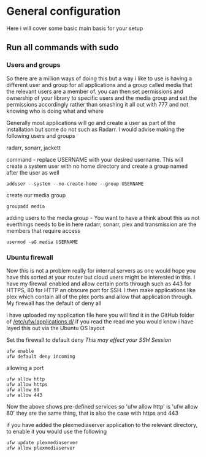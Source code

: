 # General configuration 
Here i will cover some basic main basis for your setup 
## Run all commands with sudo

### Users and groups 
So there are a million ways of doing this but a way i like to use is having a different user and group for all applications and a group called media that the relevant users are a member of. you can then set permissions and ownership of your library to specific users and the media group and set the permissions accordingly rather than smashing it all out with 777 and not knowing who is doing what and where

Generally most applications will go and create a user as part of the installation but some do not such as Radarr. I would advise making the following users and groups

radarr, sonarr, jackett

command - replace USERNAME with your desired username. This will create a system user with no home directory and create a group named after the user as well
```
adduser --system --no-create-home --group USERNAME
```

create our media group
```
groupadd media
```

adding users to the media group - You want to have a think about this as not everthings needs to be in here radarr, sonarr, plex and transmission are the members that require access
```
usermod -aG media USERNAME
```

### Ubuntu firewall 
Now this is not a problem really for internal servers as one would hope you have this sorted at your router but cloud users might be interested in this. I have my firewall enabled and allow certain ports through such as 443 for HTTPS, 80 for HTTP an obscure port for SSH. I then make applications like plex which contain all of the plex ports and allow that application through. My firewall has the default of deny all

i have uploaded my application file here you will find it in the GitHub folder of [/etc/ufw/applications.d/](/etc/ufw/applications.d/plexmediaserver) if you read the read me you would know i have layed this out via the Ubuntu OS layout

Set the firewall to default deny *This may effect your SSH Session*
```
ufw enable
ufw default deny incoming
```

allowing a port
```
ufw allow http
ufw allow https
ufw allow 80
ufw allow 443
```
Now the above shows pre-defined services so 'ufw allow http' is 'ufw allow 80' they are the same thing, that is also the case with https and 443

if you have added the plexmediaserver application to the relevant directory, to enable it you would use the following
```
ufw update plexmediaserver
ufw allow plexmediaserver
```



